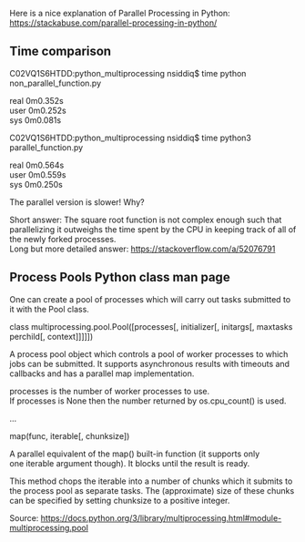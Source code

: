 Here is a nice explanation of Parallel Processing in Python: https://stackabuse.com/parallel-processing-in-python/

Time comparison
---------------

C02VQ1S6HTDD:python_multiprocessing nsiddiq$ time python non_parallel_function.py

real	0m0.352s\
user	0m0.252s\
sys	0m0.081s

C02VQ1S6HTDD:python_multiprocessing nsiddiq$ time python3 parallel_function.py

real	0m0.564s\
user	0m0.559s\
sys	0m0.250s

The parallel version is slower! Why?

Short answer: The square root function is not complex enough such that parallelizing it outweighs the time spent by the CPU in keeping track of all of the newly forked processes.\
Long but more detailed answer: https://stackoverflow.com/a/52076791

Process Pools Python class man page
-----------------------------------

One can create a pool of processes which will carry out tasks submitted to it with the Pool class.

class multiprocessing.pool.Pool([processes[, initializer[, initargs[, maxtasksperchild[, context]]]]])

A process pool object which controls a pool of worker processes to which jobs can be submitted. It supports asynchronous results with timeouts and callbacks and has a parallel map implementation.

processes is the number of worker processes to use. If processes is None then the number returned by os.cpu_count() is used.

…

map(func, iterable[, chunksize])

A parallel equivalent of the map() built-in function (it supports only one iterable argument though). It blocks until the result is ready.

This method chops the iterable into a number of chunks which it submits to the process pool as separate tasks. The (approximate) size of these chunks can be specified by setting chunksize to a positive integer.

Source: https://docs.python.org/3/library/multiprocessing.html#module-multiprocessing.pool

